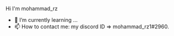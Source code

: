 Hi I'm mohammad_rz 

- 🌱 I’m currently learning ...
- 📫 How to contact me: my discord ID => mohammad_rz1#2960.
